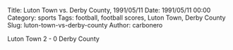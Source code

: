 Title: Luton Town vs. Derby County, 1991/05/11
Date: 1991/05/11 00:00
Category: sports
Tags: football, football scores, Luton Town, Derby County
Slug: luton-town-vs-derby-county
Author: carbonero


Luton Town 2 - 0 Derby County
